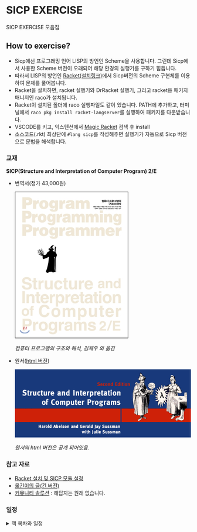 # SICP EXERCISE
SICP EXERCISE 모음집


## How to exercise?

- Sicp에선 프로그래밍 언어 LISP의 방언인 Scheme을 사용합니다. 그런데 Sicp에서 사용한 Scheme 버전이 오래되어 해당 환경의 실행기를 구하기 힘듭니다.
- 따라서 LISP의 방언인 [Racket(설치링크)](https://download.racket-lang.org/)에서 Sicp버전의 Scheme 구현체를 이용하여 문제를 풀어봅니다. 
- Racket을 설치하면, racket 실행기와 DrRacket 실행기, 그리고 racket용 패키지 매니저인 raco가 설치됩니다.
- Racket이 설치된 폴더에 raco 실행파일도 같이 있습니다. PATH에 추가하고, 터미널에서 `raco pkg install racket-langserver`를 실행하여 패키지를 다운받습니다.
- VSCODE를 키고, 익스텐션에서 [Magic Racket](https://marketplace.visualstudio.com/items?itemName=evzen-wybitul.magic-racket) 검색 후 install
- 소스코드(.rkt) 최상단에 `#lang sicp`를 작성해주면 실행기가 자동으로 Sicp 버전으로 문법을 해석합니다. 

### 교재
**SICP(Structure and Interpretation of Computer Program) 2/E**

- 번역서(정가 43,000원)

  ![SICP](https://github.com/murry2018/wizardbook/blob/master/sicp.jpg?raw=true)
  
  *컴퓨터 프로그램의 구조와 해석, 김재우 외 옮김*
- 원서([html 버전](https://mitpress.mit.edu/sites/default/files/sicp/index.html))

  ![SICP Banner](https://github.com/murry2018/wizardbook/blob/master/sicp-banner.gif?raw=true)
  
  *원서의 html 버전은 공개 되어있음.*

### 참고 자료
- [Racket 설치 및 SICP 모듈 설정](https://kkalkkalparrot.tistory.com/32)
- [옮긴이의 글(긴 버전)](http://pchero21.com/?p=361)
- [커뮤니티 솔루션](http://community.schemewiki.org/?SICP-Solutions) : 해답지는 원래 없습니다.

### 일정
<details>
  
  <summary>책 목차와 일정</summary>
  
- [x] chapter 1.1.    
- 2021.9
- [x] chapter 1.2.
- 2021.9
- [x] chapter 1.3.
- 2021.9
- [x] chapter 2.1.
- 2021.11
- [x] chapter 2.2.1
- 2021.11
- [x] chapter 2.2.2
- 2021.11
- [x] chapter 2.2.3
- 2021.12
- [x] chapter 2.2.4
- 2021.12
- [ ] chapter 
- 2022.1
- [ ] chapter 
- 2022.1
- [ ] chapter 
- 2022.1
- [ ] chapter 
- 2022.1
- [ ] chapter 
- 2022.1
- [ ] chapter 
- 2022.1
- [ ] chapter 
- 2022.1
- [ ] chapter 
- 2022.1
- [ ] chapter 
- 2022.1
- [ ] chapter 
- 2022.1
- [ ] chapter 
- 2022.1
- [ ] chapter 
- 2022.1
- [ ] chapter 
- 2022.1
- [ ] chapter 
- 2022.1
- [ ] chapter 
- 2022.1
- [ ] chapter 
- 2022.1
- [ ] chapter 
- 2022.1
  
 </details>

